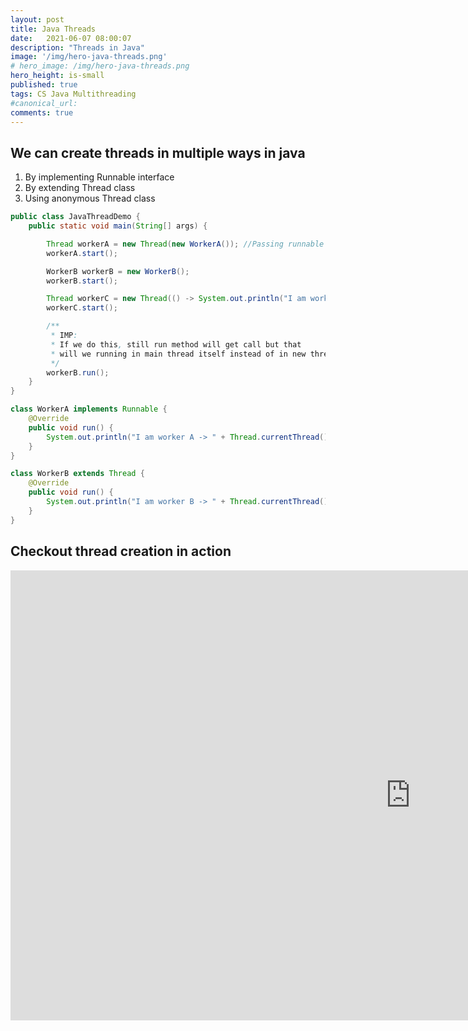```yaml
---
layout: post
title: Java Threads
date:   2021-06-07 08:00:07
description: "Threads in Java"
image: '/img/hero-java-threads.png'
# hero_image: /img/hero-java-threads.png
hero_height: is-small
published: true
tags: CS Java Multithreading
#canonical_url: 
comments: true
---
```


## We can create threads in multiple ways in java
1. By implementing Runnable interface
2. By extending Thread class
3. Using anonymous Thread class

```java
public class JavaThreadDemo {
    public static void main(String[] args) {

        Thread workerA = new Thread(new WorkerA()); //Passing runnable instance to Thread Constructor
        workerA.start();

        WorkerB workerB = new WorkerB();
        workerB.start();

        Thread workerC = new Thread(() -> System.out.println("I am worker C created as anonymous class -> " + Thread.currentThread().getName()));
        workerC.start();

        /**
         * IMP:
         * If we do this, still run method will get call but that
         * will we running in main thread itself instead of in new thread
         */
        workerB.run();
    }
}

class WorkerA implements Runnable {
    @Override
    public void run() {
        System.out.println("I am worker A -> " + Thread.currentThread().getName());
    }
}

class WorkerB extends Thread {
    @Override
    public void run() {
        System.out.println("I am worker B -> " + Thread.currentThread().getName());
    }
}
```

## Checkout thread creation in action

<iframe width="1280" height="720" src="https://www.youtube.com/embed/aITIXEYOov4" title="YouTube video player" frameborder="0" allow="accelerometer; autoplay; clipboard-write; encrypted-media; gyroscope; picture-in-picture" allowfullscreen></iframe>